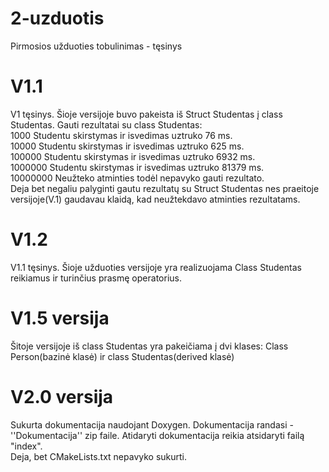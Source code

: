 # 2-uzduotis
Pirmosios užduoties tobulinimas - tęsinys

# V1.1  
V1 tęsinys. Šioje versijoje buvo pakeista iš Struct Studentas į class Studentas.
Gauti rezultatai su class Studentas:  
1000 Studentu skirstymas ir isvedimas uztruko 76 ms.  
10000 Studentu skirstymas ir isvedimas uztruko 625 ms.  
100000 Studentu skirstymas ir isvedimas uztruko 6932 ms.  
1000000 Studentu skirstymas ir isvedimas uztruko 81379 ms.  
10000000 Neužteko atminties todėl nepavyko gauti rezultato.  
Deja bet negaliu palyginti gautu rezultatų su Struct Studentas nes praeitoje versijoje(V.1) gaudavau klaidą, kad neužtekdavo atminties rezultatams.

# V1.2  
V1.1 tęsinys. Šioje užduoties versijoje yra realizuojama Class Studentas reikiamus ir turinčius prasmę operatorius.

# V1.5 versija 
Šitoje versijoje iš class Studentas yra pakeičiama į dvi klases: Class Person(bazinė klasė) ir class Studentas(derived klasė)


# V2.0 versija  
Sukurta dokumentacija naudojant Doxygen. Dokumentacija randasi - ''Dokumentacija'' zip faile. Atidaryti dokumentacija reikia atsidaryti failą "index".   
Deja, bet CMakeLists.txt nepavyko sukurti.
